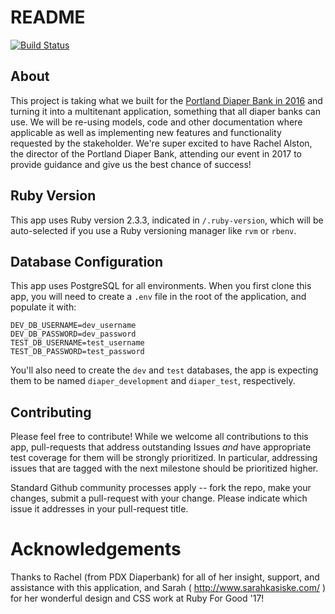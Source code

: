 # README

[![Build Status](https://travis-ci.org/rubyforgood/pdx_diaper.svg?branch=master)](https://travis-ci.org/rubyforgood/pdx_diaper)

## About

This project is taking what we built for the [Portland Diaper Bank in 2016](https://github.com/rubyforgood/pdx_diaper) and turning it into a multitenant application, something that all diaper banks can use. We will be re-using models, code and other documentation where applicable as well as implementing new features and functionality requested by the stakeholder. We're super excited to have Rachel Alston, the director of the Portland Diaper Bank, attending our event in 2017 to provide guidance and give us the best chance of success!

## Ruby Version
This app uses Ruby version 2.3.3, indicated in `/.ruby-version`, which will be auto-selected if you use a Ruby versioning manager like `rvm` or `rbenv`.

## Database Configuration
This app uses PostgreSQL for all environments. When you first clone this app, you will need to create a `.env` file in the root of the application, and populate it with:

```
DEV_DB_USERNAME=dev_username
DEV_DB_PASSWORD=dev_password
TEST_DB_USERNAME=test_username
TEST_DB_PASSWORD=test_password
```

You'll also need to create the `dev` and `test` databases, the app is expecting them to be named `diaper_development` and `diaper_test`, respectively.

## Contributing

Please feel free to contribute! While we welcome all contributions to this app, pull-requests that address outstanding Issues *and* have appropriate test coverage for them will be strongly prioritized. In particular, addressing issues that are tagged with the next milestone should be prioritized higher.

Standard Github community processes apply -- fork the repo, make your changes, submit a pull-request with your change. Please indicate which issue it addresses in your pull-request title.

# Acknowledgements

Thanks to Rachel (from PDX Diaperbank) for all of her insight, support, and assistance with this application, and Sarah ( http://www.sarahkasiske.com/ ) for her wonderful design and CSS work at Ruby For Good '17! 
